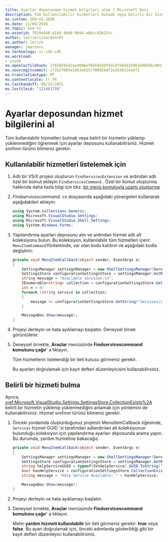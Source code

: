 ```yaml
---
title: Ayarlar deposundan hizmet bilgileri alma | Microsoft Docs
description: Tüm kullanılabilir hizmetleri bulmak veya belirli bir hizmetin yüklenip yüklenmediğini öğrenmek için ayarlar deposunu nasıl kullanacağınızı öğrenin.
ms.custom: SEO-VS-2020
ms.date: 11/04/2016
ms.topic: how-to
ms.assetid: 7028d440-d16d-4b08-9b94-eb8cc93b25fc
author: leslierichardson95
ms.author: lerich
manager: jmartens
ms.technology: vs-ide-sdk
ms.workload:
- vssdk
ms.openlocfilehash: 3765859ed2ae3896ef6659d3df4dcbfe65b35963e8058bc8011c94f43324b467
ms.sourcegitcommit: c72b2f603e1eb3a4157f00926df2e263831ea472
ms.translationtype: MT
ms.contentlocale: tr-TR
ms.lasthandoff: 08/12/2021
ms.locfileid: "121401758"
---
```

# <a name="get-service-information-from-the-settings-store"></a>Ayarlar deposundan hizmet bilgilerini al
Tüm kullanılabilir hizmetleri bulmak veya belirli bir hizmetin yüklenip yüklenmediğini öğrenmek için ayarlar deposunu kullanabilirsiniz. Hizmet sınıfının türünü bilmeniz gerekir.

## <a name="to-list-the-available-services"></a>Kullanılabilir hizmetleri listelemek için

1. Adlı bir VSıX projesi oluşturun `FindServicesExtension` ve ardından adlı özel bir komut ekleyin `FindServicesCommand` . Özel bir komut oluşturma hakkında daha fazla bilgi için bkz. [bir menü komutuyla uzantı oluşturma](../extensibility/creating-an-extension-with-a-menu-command.md)

2. *Findservicescommand. cs* dosyasında aşağıdaki yönergeleri kullanarak aşağıdakileri ekleyin:

    ```csharp
    using System.Collections.Generic;
    using Microsoft.VisualStudio.Settings;
    using Microsoft.VisualStudio.Shell.Settings;
    using System.Windows.Forms;
    ```

3. Yapılandırma ayarları deposunu alın ve ardından hizmet adlı alt koleksiyonu bulun. Bu koleksiyon, kullanılabilir tüm hizmetleri içerir. `MenuItemCommand`Yönteminde, var olan kodu kaldırın ve aşağıdaki kodla değiştirin:

    ```csharp
    private void MenuItemCallback(object sender, EventArgs e)
    {
        SettingsManager settingsManager = new ShellSettingsManager(ServiceProvider);
        SettingsStore configurationSettingsStore = settingsManager.GetReadOnlySettingsStore(SettingsScope.Configuration);
        string message = "Available services:\n";
        IEnumerable<string> collection = configurationSettingsStore.GetSubCollectionNames("Services");
        int n = 0;
        foreach (string service in collection)
        {
            message += configurationSettingsStore.GetString("Services\\" + service, "Name", "Unknown") + "\n";
        }

        MessageBox.Show(message);
    }
    ```

4. Projeyi derleyin ve hata ayıklamayı başlatın. Deneysel örnek görüntülenir.

5. Deneysel örnekte, **Araçlar** menüsünde **Findservicescommand komutunu çağır**' a tıklayın.

     Tüm hizmetlerin listelendiği bir ileti kutusu görmeniz gerekir.

     Bu ayarları doğrulamak için kayıt defteri düzenleyicisini kullanabilirsiniz.

## <a name="find-a-specific-service"></a>Belirli bir hizmeti bulma
 Ayrıca, <xref:Microsoft.VisualStudio.Settings.SettingsStore.CollectionExists%2A> belirli bir hizmetin yüklenip yüklenmediğini anlamak için yöntemini de kullanabilirsiniz. Hizmet sınıfının türünü bilmeniz gerekir.

1. Önceki yordamda oluşturduğunuz projenin MenuItemCallback öğesinde, `Services` hizmet GUID 'si tarafından adlandırılan alt koleksiyonun bulunduğu koleksiyon için yapılandırma ayarları deposunda arama yapın. Bu durumda, yardım hizmetine bakacağız.

    ```csharp
    private void MenuItemCallback(object sender, EventArgs e)
    {
        SettingsManager settingsManager = new ShellSettingsManager(ServiceProvider);
        SettingsStore configurationSettingsStore = settingsManager.GetReadOnlySettingsStore(SettingsScope.Configuration);
        string helpServiceGUID = typeof(SVsHelpService).GUID.ToString("B").ToUpper();
        bool hasHelpService = configurationSettingsStore.CollectionExists("Services\\" + helpServiceGUID);
        string message = "Help Service Available: " + hasHelpService;

        MessageBox.Show(message);
    }
    ```

2. Projeyi derleyin ve hata ayıklamayı başlatın.

3. Deneysel örnekte, **Araçlar** menüsünde **Findservicescommand komutunu çağır**' a tıklayın.

     Metin **yardım hizmeti kullanılabilir**  bir ileti görmeniz gerekir: **true** veya **false**. Bu ayarı doğrulamak için, önceki adımlarda gösterildiği gibi bir kayıt defteri düzenleyici kullanabilirsiniz.
